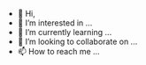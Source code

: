 - 👋 Hi,
- 👀 I’m interested in ...
- 🌱 I’m currently learning ...
- 💞️ I’m looking to collaborate on ...
- 📫 How to reach me ...

<!---
patradanai/patradanai is a ✨ special ✨ repository because its `README.md` (this file) appears on your GitHub profile.
You can click the Preview link to take a look at your changes.
--->
